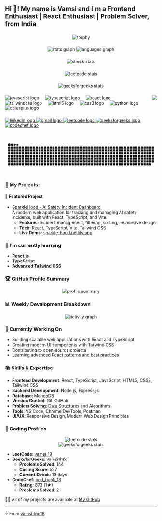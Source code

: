 <h2 align="left">Hi 👋! My name is Vamsi and I'm a Frontend Enthusiast | React Enthusiast | Problem Solver, from India</h2>

###

<div align="center">
  <img src="https://github-profile-trophy.vercel.app/?username=vamsi-lpu18&theme=onedark&no-frame=true&no-bg=true&margin-w=4&margin-h=4&column=7" alt="trophy" />
</div>

###

<div align="center">
  <img src="https://github-readme-stats.vercel.app/api?username=vamsi-lpu18&hide_title=false&hide_rank=false&show_icons=true&include_all_commits=true&count_private=true&disable_animations=false&theme=dracula&locale=en&hide_border=false" height="150" alt="stats graph" />
  <img src="https://github-readme-stats.vercel.app/api/top-langs?username=vamsi-lpu18&locale=en&hide_title=false&layout=compact&card_width=320&langs_count=5&theme=dracula&hide_border=false" height="150" alt="languages graph" />
</div>

###

<div align="center">
  <img src="https://github-readme-streak-stats.herokuapp.com/?user=vamsi-lpu18&theme=dark&hide_border=false" alt="streak stats" />
</div>

###

<div align="center">
  <img src="https://leetcard.jacoblin.cool/vamsi_19?theme=dark&font=baloo&ext=heatmap" alt="leetcode stats" />
</div>

###

<div align="center">
  <img src="https://geeks-for-geeks-stats.vercel.app/api?userName=vamsi1l1kq&theme=dark" alt="geeksforgeeks stats" />
</div>

###

<img align="right" height="150" src="https://i.imgflip.com/65efzo.gif" />

###

<div align="left">
  <img src="https://cdn.jsdelivr.net/gh/devicons/devicon/icons/javascript/javascript-original.svg" height="30" alt="javascript logo" />
  <img width="12" />
  <img src="https://cdn.jsdelivr.net/gh/devicons/devicon/icons/typescript/typescript-original.svg" height="30" alt="typescript logo" />
  <img width="12" />
  <img src="https://cdn.jsdelivr.net/gh/devicons/devicon/icons/react/react-original.svg" height="30" alt="react logo" />
  <img width="12" />
  <img src="https://cdn.jsdelivr.net/gh/devicons/devicon/icons/tailwindcss/tailwindcss-original.svg" height="30" alt="tailwindcss logo" />
  <img width="12" />
  <img src="https://cdn.jsdelivr.net/gh/devicons/devicon/icons/html5/html5-original.svg" height="30" alt="html5 logo" />
  <img width="12" />
  <img src="https://cdn.jsdelivr.net/gh/devicons/devicon/icons/css3/css3-original.svg" height="30" alt="css3 logo" />
  <img width="12" />
  <img src="https://cdn.jsdelivr.net/gh/devicons/devicon/icons/python/python-original.svg" height="30" alt="python logo" />
  <img width="12" />
  <img src="https://cdn.jsdelivr.net/gh/devicons/devicon/icons/cplusplus/cplusplus-original.svg" height="30" alt="cplusplus logo" />
</div>

###

<div align="left">
  <a href="https://www.linkedin.com/in/vamsi-kotamsetti-47b302260/" target="_blank">
    <img src="https://img.shields.io/static/v1?message=LinkedIn&logo=linkedin&label=&color=0077B5&logoColor=white&labelColor=&style=for-the-badge" height="35" alt="linkedin logo" />
  </a>
  <a href="mailto:vamsi@example.com">
    <img src="https://img.shields.io/static/v1?message=Gmail&logo=gmail&label=&color=D14836&logoColor=white&labelColor=&style=for-the-badge" height="35" alt="gmail logo" />
  </a>
  <a href="https://leetcode.com/u/vamsi_19/" target="_blank">
    <img src="https://img.shields.io/badge/LeetCode-FFA116?style=for-the-badge&logo=leetcode&logoColor=white" height="35" alt="leetcode logo" />
  </a>
  <a href="https://www.geeksforgeeks.org/user/vamsi1l1kq/" target="_blank">
    <img src="https://img.shields.io/badge/GeeksforGeeks-2F8D46?style=for-the-badge&logo=geeksforgeeks&logoColor=white" height="35" alt="geeksforgeeks logo" />
  </a>
  <a href="https://www.codechef.com/users/odd_book_13" target="_blank">
    <img src="https://img.shields.io/badge/CodeChef-5B4638?style=for-the-badge&logo=codechef&logoColor=white" height="35" alt="codechef logo" />
  </a>
</div>

###

<br clear="both">

<div align="center">
  <img src="https://raw.githubusercontent.com/Platane/snk/output/github-contribution-grid-snake.svg" alt="Snake animation" />
</div>

###

<h3 align="left">🌟 My Projects:</h3>

#### 🚀 Featured Project
- [SparkleHood - AI Safety Incident Dashboard](https://sparkle-hood.netlify.app/)  
  A modern web application for tracking and managing AI safety incidents, built with React, TypeScript, and Vite.
  - **Features**: Incident management, filtering, sorting, responsive design
  - **Tech**: React, TypeScript, Vite, Tailwind CSS
  - **Live Demo**: [sparkle-hood.netlify.app](https://sparkle-hood.netlify.app/)

### 🌱 I'm currently learning
- **React.js**
- **TypeScript**
- **Advanced Tailwind CSS**

### 🏆 GitHub Profile Summary
<div align="center">
  <img src="https://github-profile-summary-cards.vercel.app/api/cards/profile-details?username=vamsi-lpu18&theme=github_dark" alt="profile summary" />
</div>

### 📊 Weekly Development Breakdown
<div align="center">
  <img src="https://github-readme-activity-graph.vercel.app/graph?username=vamsi-lpu18&theme=github-compact" alt="activity graph" />
</div>

### 🎯 Currently Working On
- Building scalable web applications with React and TypeScript
- Creating modern UI components with Tailwind CSS
- Contributing to open-source projects
- Learning advanced React patterns and best practices

### 📚 Skills & Expertise
- **Frontend Development**: React, TypeScript, JavaScript, HTML5, CSS3, Tailwind CSS
- **Backend Development**: Node.js, Express.js
- **Database**: MongoDB
- **Version Control**: Git, GitHub
- **Problem Solving**: Data Structures and Algorithms
- **Tools**: VS Code, Chrome DevTools, Postman
- **UI/UX**: Responsive Design, Modern Web Design Principles

### 🏅 Coding Profiles
<div align="center">
  <img src="https://leetcode-stats-six.vercel.app/api?username=vamsi_19&theme=dark" alt="leetcode stats" />
</div>

<div align="center">
  <img src="https://geeks-for-geeks-stats.vercel.app/api?userName=vamsi1l1kq&theme=dark" alt="geeksforgeeks stats" />
</div>

- **LeetCode**: [vamsi_19](https://leetcode.com/u/vamsi_19/)
- **GeeksforGeeks**: [vamsi1l1kq](https://www.geeksforgeeks.org/user/vamsi1l1kq/)
  - **Problems Solved**: 144
  - **Coding Score**: 537
  - **Current Streak**: 19 days
- **CodeChef**: [odd_book_13](https://www.codechef.com/users/odd_book_13)
  - **Rating**: 873 (1★)
  - **Problems Solved**: 2

👨‍💻 All of my projects are available at [My GitHub](https://github.com/vamsi-lpu18)

---

⭐️ From [vamsi-lpu18](https://github.com/vamsi-lpu18)
